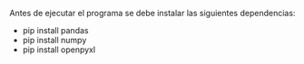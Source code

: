 Antes de ejecutar el programa se debe instalar las siguientes dependencias:
- pip install pandas
- pip install numpy
- pip install openpyxl
